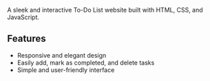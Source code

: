 A sleek and interactive To-Do List website built with HTML, CSS, and JavaScript.

## Features
- Responsive and elegant design
- Easily add, mark as completed, and delete tasks
- Simple and user-friendly interface
